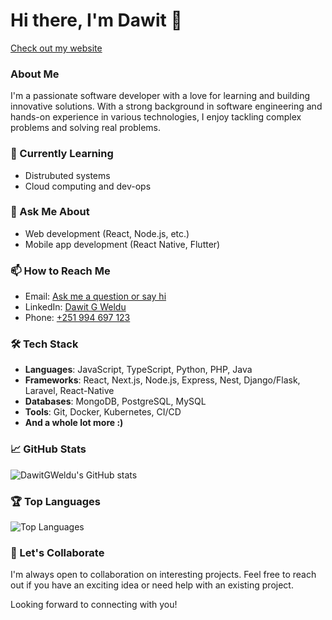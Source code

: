 # Hi there, I'm Dawit 👋
[Check out my website](https://daves-personal-site.vercel.app/) 

### About Me

I'm a passionate software developer with a love for learning and building innovative solutions. With a strong background in software engineering and hands-on experience in various technologies, I enjoy tackling complex problems and solving real problems.

### 🌱 Currently Learning
- Distrubuted systems
- Cloud computing and dev-ops

### 💬 Ask Me About
- Web development (React, Node.js, etc.)
- Mobile app development (React Native, Flutter)

### 📫 How to Reach Me
- Email: [Ask me a question or say hi](mailto:gdawit35@gmail.com)
- LinkedIn: [Dawit G Weldu](https://www.linkedin.com/in/dawit-g-weldu/)
- Phone: [+251 994 697 123](tel:+251994697123)

### 🛠️ Tech Stack
- **Languages**: JavaScript, TypeScript, Python, PHP, Java
- **Frameworks**: React, Next.js, Node.js, Express, Nest, Django/Flask, Laravel, React-Native
- **Databases**: MongoDB, PostgreSQL, MySQL
- **Tools**: Git, Docker, Kubernetes, CI/CD
- **And a whole lot more :)**

### 📈 GitHub Stats
![DawitGWeldu's GitHub stats](https://github-readme-stats.vercel.app/api?username=DawitGWeldu&show_icons=true&theme=radical)

### 🏆 Top Languages
![Top Languages](https://github-readme-stats.vercel.app/api/top-langs/?username=DawitGWeldu&layout=compact&theme=radical)

### 🤝 Let's Collaborate
I'm always open to collaboration on interesting projects. Feel free to reach out if you have an exciting idea or need help with an existing project.

Looking forward to connecting with you!
